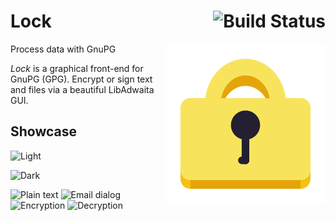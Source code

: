 # Lock [<img align="right" alt="Build Status" src="https://github.com/konstantintutsch/Lock/actions/workflows/build.yaml/badge.svg">](https://github.com/konstantintutsch/Lock/actions/workflows/build.yaml)

<img align="right" alt="Lock Icon" src="data/icons/com.konstantintutsch.Lock.svg">

Process data with GnuPG

_Lock_ is a graphical front-end for GnuPG (GPG). Encrypt or sign text and files via a beautiful LibAdwaita GUI.

## Showcase

![Light](data/com.konstantintutsch.Lock.Screenshot.Light.png)

![Dark](data/com.konstantintutsch.Lock.Screenshot.Dark.png)

![Plain text](data/com.konstantintutsch.Lock.Screenshot.Showcase.1Text.png)
![Email dialog](data/com.konstantintutsch.Lock.Screenshot.Showcase.2Email.png)
![Encryption](data/com.konstantintutsch.Lock.Screenshot.Showcase.3Encrypted.png)
![Decryption](data/com.konstantintutsch.Lock.Screenshot.Showcase.4Decrypted.png)
